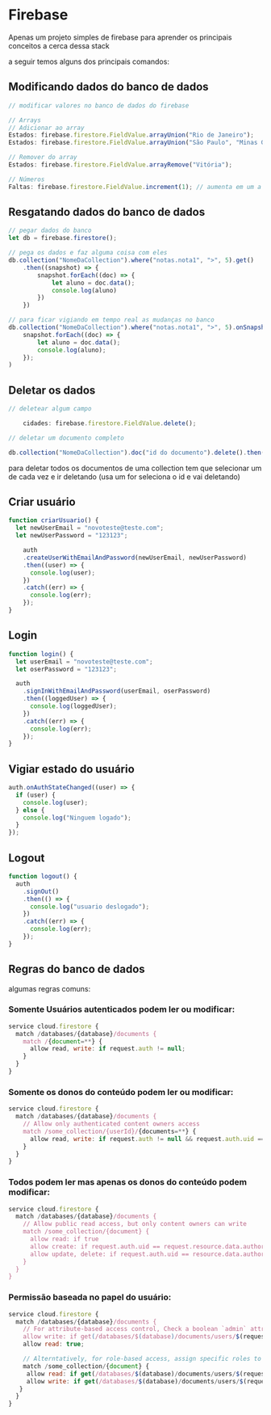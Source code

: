 # Firebase

Apenas um projeto simples de firebase para aprender os principais conceitos a cerca dessa stack

a seguir temos alguns dos principais comandos:

## Modificando dados do banco de dados

```javascript
// modificar valores no banco de dados do firebase

// Arrays
// Adicionar ao array
Estados: firebase.firestore.FieldValue.arrayUnion("Rio de Janeiro");
Estados: firebase.firestore.FieldValue.arrayUnion("São Paulo", "Minas Gerais", "Vitória");

// Remover do array
Estados: firebase.firestore.FieldValue.arrayRemove("Vitória");

// Números
Faltas: firebase.firestore.FieldValue.increment(1); // aumenta em um a quantidade de Faltas

```

## Resgatando dados do banco de dados

```javascript
// pegar dados do banco
let db = firebase.firestore();

// pega os dados e faz alguma coisa com eles
db.collection("NomeDaCollection").where("notas.nota1", ">", 5).get()
	.then((snapshot) => {
		snapshot.forEach((doc) => {
			let aluno = doc.data();
			console.log(aluno)
		})
	})

// para ficar vigiando em tempo real as mudanças no banco
db.collection("NomeDaCollection").where("notas.nota1", ">", 5).onSnapshot(
	snapshot.forEach((doc) => {
		let aluno = doc.data();
		console.log(aluno);
	});
)
```
## Deletar os dados

```javascript
// deletear algum campo

	cidades: firebase.firestore.FieldValue.delete();

// deletar um documento completo

db.collection("NomeDaCollection").doc("id do documento").delete().then()
```

para deletar todos os documentos de uma collection tem que selecionar um de cada vez e ir deletando (usa um for seleciona o id e vai deletando) 

## Criar usuário

```javascript
function criarUsuario() {
  let newUserEmail = "novoteste@teste.com";
  let newUserPassword = "123123";

    auth
    .createUserWithEmailAndPassword(newUserEmail, newUserPassword)
    .then((user) => {
      console.log(user);
    })
    .catch((err) => {
      console.log(err);
    });
}
```

## Login 
```javascript
function login() {
  let userEmail = "novoteste@teste.com";
  let oserPassword = "123123";

  auth
    .signInWithEmailAndPassword(userEmail, oserPassword)
    .then((loggedUser) => {
      console.log(loggedUser);
    })
    .catch((err) => {
      console.log(err);
    });
}
```
## Vigiar estado do usuário
```javascript
auth.onAuthStateChanged((user) => {
  if (user) {
    console.log(user);
  } else {
    console.log("Ninguem logado");
  }
});
```
## Logout
```javascript
function logout() {
  auth
    .signOut()
    .then(() => {
      console.log("usuario deslogado");
    })
    .catch((err) => {
      console.log(err);
    });
}
```

## Regras do banco de dados
algumas regras comuns:

### Somente Usuários autenticados podem ler ou modificar:
```jsx
service cloud.firestore {
  match /databases/{database}/documents {
    match /{document=**} {
      allow read, write: if request.auth != null;
    }
  }
}
```
### Somente os donos do conteúdo podem ler ou modificar:

```jsx
service cloud.firestore {
  match /databases/{database}/documents {
    // Allow only authenticated content owners access
    match /some_collection/{userId}/{documents=**} {
      allow read, write: if request.auth != null && request.auth.uid == userId
    }
  }
}
```
### Todos podem ler mas apenas os donos do conteúdo podem modificar:

```jsx
service cloud.firestore {
  match /databases/{database}/documents {
    // Allow public read access, but only content owners can write
    match /some_collection/{document} {
      allow read: if true
      allow create: if request.auth.uid == request.resource.data.author_uid;
      allow update, delete: if request.auth.uid == resource.data.author_uid;
    }
  }
}
```

### Permissão baseada no papel do usuário:

```jsx
service cloud.firestore {
  match /databases/{database}/documents {
    // For attribute-based access control, Check a boolean `admin` attribute
    allow write: if get(/databases/$(database)/documents/users/$(request.auth.uid)).data.admin == true;
    allow read: true;

    // Alterntatively, for role-based access, assign specific roles to users
    match /some_collection/{document} {
     allow read: if get(/databases/$(database)/documents/users/$(request.auth.uid)).data.role == "Reader"
     allow write: if get(/databases/$(database)/documents/users/$(request.auth.uid)).data.role == "Writer"
   }
  }
}
```
